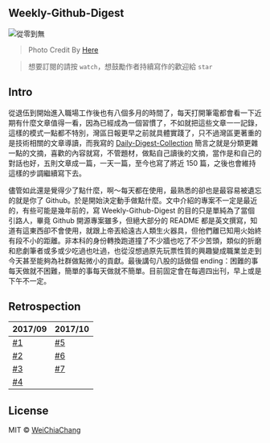 ## Weekly-Github-Digest

![從零到無](https://i.imgur.com/PBHE5zN.png?1)

> Photo Credit By [Here](https://www.facebook.com/Taiwan.reporter.IQ.less.than30/photos/a.917098568347065.1073741829.915826835140905/1119971088059811/?type=1&theater)

> 想要訂閱的請按 `watch`，想鼓勵作者持續寫作的歡迎給 `star`

## Intro

從退伍到開始進入職場工作後也有八個多月的時間了，每天打開筆電都會看一下近期有什麼文章值得一看，因為已經成為一個習慣了，不如就把這些文章一一記錄，這樣的模式一點都不特別，灣區日報更早之前就具體實踐了，只不過灣區更著重的是技術相關的文章導讀，而我寫的 [Daily-Digest-Collection](https://github.com/WeiChiaChang/Daily-Digest-Collection) 簡言之就是分類更雜一點的文摘，喜歡的內容就寫，不管題材，做點自己讀後的文摘，當作是和自己的對話也好，五則文章成一篇，一天一篇，至今也寫了將近 150 篇，之後也會維持這樣的步調繼續寫下去。

儘管如此還是覺得少了點什麼，啊～每天都在使用，最熟悉的卻也是最容易被遺忘的就是你了 Github。於是開始決定動手做點什麼。文中介紹的專案不一定是最近的，有些可能是幾年前的，寫 Weekly-Github-Digest 的目的只是單純為了當個引路人，畢竟 Github 開源專案雖多，但絕大部分的 README 都是英文撰寫，知道有這東西卻不會使用，就跟上帝丟給遠古人類生火器具，但他們離已知用火始終有段不小的距離。非本科的身份轉換跑道撞了不少牆也吃了不少苦頭，類似的折磨和悲劇筆者或多或少吃過也吐過，也從沒想過原先玩票性質的興趣變成職業並走到今天甚至能夠為社群做點微小的貢獻。最後講句八股的話做個 ending：困難的事每天做就不困難，簡單的事每天做就不簡單。目前固定會在每週四出刊，早上或是下午不一定。


## Retrospection

| 2017/09 | 2017/10 |
| --- | --- |
| [#1](https://git.io/v5wkZ) | [#5](https://git.io/vdBJi) |
| [#2](https://git.io/v59se) | [#6](https://git.io/vdKRJ) |
| [#3](https://git.io/v5jRd) | [#7](https://git.io/vd7tz) |
| [#4](https://git.io/vdYRm) |  |

## License

MIT © [WeiChiaChang](https://github.com/WeiChiaChang)
